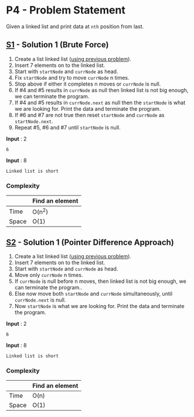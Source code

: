 # P4 - Problem Statement
Given a linked list and print data at `nth` position from last.

## [S1](https://github.com/Lakshitnagar/DS-ALGO/blob/master/ds/linkedlist/p4/S1.java) - Solution 1 (Brute Force)
1. Create a list linked list ([using previous problem](https://github.com/Lakshitnagar/DS-ALGO/blob/master/ds/linkedlist/LinkedList.java)).
2. Insert 7 elements on to the linked list.
3. Start with `startNode` and `currNode` as head.
4. Fix `startNode` and try to move `currNode` n times.
5. Stop above if either it completes n moves or `currNode` is null.
6. If #4 and #5 results in `currNode` as null then linked list is not big enough, we can terminate the program.
7. If #4 and #5 results in `currNode.next` as null then the `startNode` is what we are looking for. Print the data and terminate the program. 
8. If #6 and #7 are not true then reset `startNode` and `currNode` as `startNode.next`.
9. Repeat #5, #6 and #7 until `startNode` is null.

<b>Input</b> : 2
```
6
```
<b>Input</b> : 8
```
Linked list is short
```

### Complexity

|               | Find an element     |
| ------------- | ------------------- |
| Time          | O(n<sup>2</sup>)    |
| Space         | O(1)                |

## [S2](https://github.com/Lakshitnagar/DS-ALGO/blob/master/ds/linkedlist/p4/S2.java) - Solution 1 (Pointer Difference Approach)
1. Create a list linked list ([using previous problem](https://github.com/Lakshitnagar/DS-ALGO/blob/master/ds/linkedlist/LinkedList.java)).
2. Insert 7 elements on to the linked list.
3. Start with `startNode` and `currNode` as head.
4. Move only `currNode` n times.
5. If `currNode` is null before n moves, then linked list is not big enough, we can terminate the program..
6. Else now move both `startNode` and `currNode` simultaneously, until `currNode.next` is null.
7. Now `startNode` is what we are looking for. Print the data and terminate the program.

<b>Input</b> : 2
```
6
```
<b>Input</b> : 8
```
Linked list is short
```

### Complexity

|               | Find an element     |
| ------------- | ------------------- |
| Time          | O(n)                |
| Space         | O(1)                |